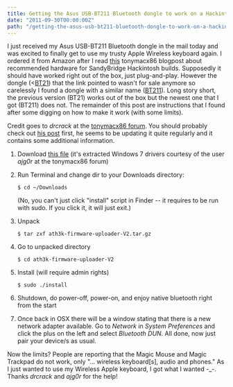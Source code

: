 ```yaml
---
title: Getting the Asus USB-BT211 Bluetooth dongle to work on a Hackintosh
date: "2011-09-30T00:00:00Z"
path: "/getting-the-asus-usb-bt211-bluetooth-dongle-to-work-on-a-hackintosh/"
---
```


I just received my Asus USB-BT211 Bluetooth dongle in the mail today and was excited to finally get
to use my trusty Apple Wireless keyboard again. I ordered it from Amazon after I read [this][0]
tonymacx86 blogpost about recommended hardware for SandyBridge Hackintosh builds. Supposedly it
should have worked right out of the box, just plug-and-play. However the dongle (<[BT21][1]) that
the link pointed to wasn't for sale anymore so carelessly I found a dongle with a similar name
([BT211][2]). Long story short, the previous version (BT21) works out of the box but the newest one
that I got (BT211) does not. The remainder of this post are instructions that I found after some
digging on how to make it work (with some limits).

Credit goes to *drcrack* at the [tonymacx86 forum][3]. You should probably check out [his post][4]
first, he seems to be updating it quite regularly and it contains some additional information.

<!-- Todo: the name of the file gets banged up:  96e6a871b21dc0c63e89e1868cc5ce7f.gz -->
1. Download [this file](./ath3k-firmware-uploader-V2.tar.gz) (it's extracted Windows 7 drivers
courtesy of the user *ajg0r* at the tonymacx86 forum)

2. Run Terminal and change dir to your Downloads directory:

    ```
    $ cd ~/Downloads
    ```

    (No, you can't just click "install" script in Finder -- it requires to be run with sudo. If you click it, it will just exit.)

3. Unpack
    ```
    $ tar zxf ath3k-firmware-uploader-V2.tar.gz
    ```

4. Go to unpacked directory
    ```
    $ cd ath3k-firmware-uploader-V2
    ```

5. Install (will require admin rights)
    ```
    $ sudo ./install
    ```

6. Shutdown, do power-off, power-on, and enjoy native bluetooth right from the start

7. Once back in OSX there will be a window stating that there is a new network adapter available.
Go to *Network* in *System Preferences* and click the plus on the left and select *Bluetooth DUN*.
All done, now just pair your device/s as usual.


Now the limits? People are reporting that the Magic Mouse and Magic Trackpad do not work, only
"... wireless keyboard[s], audio and phones." As I just wanted to use my Wireless Apple keyboard,
I got what I wanted -_-. Thanks *drcrack* and *ajg0r* for the help!

<!--

Comments:

2011-11-24 17:14, Anonymous:
Thanks for the info and for working this all out. I have a hackintosh and am using a BT211 right as
I type with Apple BT keyboard and Mighty Mouse. However, when I reboot,I have no BT services. I
have to go back in with a wired setup and re run the ./install script. And then of course it says
that the file is already there. Then I have BT services and can pair my mouse and keyboard. Short
of some major trick I haven’t been able to find, is there a way to write a startup script that will
do this on reboot?

Thanks for your work and help


2011.11.24 17:28, jonrh:
Hey, glad it helped someone. But yeah I’ve been running into the exact same problem when I reboot.
I’ve been meaning to write some script that’d take care of this (and update this post) but haven’t
got around to it yet. If you’ll send me a message on twitter (my username is jonrh) I’ll let you
know personally once I’ve finished it. It could be a while though, I was upgrading my OSX few days
ago and somehow managed to mess it up so now I can’t get passed the grey loading screen with the
Apple logo, ooops :p


2012.11.21 17:34, Altonymous:
The download links no longer work, and the post you’re pointing to has been archived. Just wanted
to give you and other readers of this an update as I continue my search to get this working.


2013.05.22 AT 20:39, JC:
Hi, the link for downloading the file does not work anymore. Is there another link? Thanks!


2013.05.23 AT 15:31, Lukas:
I have bo Problems with the Reboot, but the Magic Mouse works for aprox. 5 Minutes, than it lacks
until connection is lost. But thanks for the Skript and driver you’ve provided here. Helped me a
lot. I RTS the Dongle and get a new one which hopefully works fine.

Best Regards
Lukas


2013.06.01 AT 02:04, jonsi:
I updated the link so the download should work now. Thanx for pointing it out!


2013.10.22 AT 10:36, NicoX:
I ahve the same bluetooth and I have Win 7 as well as OSX 10.8. I have a Haswell build.
I see if I boot to Win 7 and come back to OSX 10.8 it works well I say really well.
I think when I go to Win7 , Win 7 somehow starts BT211. Can you script that way so that when OSX
10.8 boots it starts BT211 too.

I am a developer can you help me how you are making the script a bit step by step way so that I can
also try with you. I have no idea of DSDT so …………. A bit step by step way will only help me.

Any way it was a awesome post :)
NicoX


2013.10.26 AT 14:15, John:
But what if i’am using not chimera boot loader but the clover one? I don’t have extra folder and in
case of that I get “/Extra: No such file or directory” :((( What i have to do then?


2014.03.05 AT 22:12, Alex:
Trying to install on old ibook g4 and getting error “bad cpu type in executable” i guess it is
built for intel not for ppc.can anybody help me?!


2014.03.10 AT 01:12, jonrh:
Alex: I think you’re right. The dongle will probably not work because the drivers were written for
a different CPU architecture. I’m really sorry for not being able to be of more help.

-->


[0]: http://tonymacx86.blogspot.com/2011/06/building-sandy-bridge-customac.html
[1]: http://www.amazon.com/gp/product/B0032EYZ34/ref=as_li_ss_tl?ie=UTF8&tag=tonymacx86com-20
[2]: http://www.amazon.com/Asus-Mini-Bluetooth-Dongle-USB-BT211/dp/B0041UJVI2/ref=sr_1_1?s=electronics&ie=UTF8&qid=1317344674&sr=1-1
[3]: http://tonymacx86.com/index.php
[4]: http://www.tonymacx86.com/viewtopic.php?f=79&t=18410